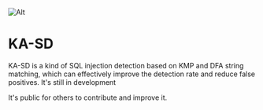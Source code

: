 ![Alt](https://repobeats.axiom.co/api/embed/bda93ae6beb88772669b2de0205353eed65441ac.svg "Repobeats analytics image")

# KA-SD

 KA-SD is a kind of SQL injection detection based on KMP and DFA string matching, which can effectively improve the detection rate and reduce false positives. It's still in development
 
 It's public for others to contribute and improve it.

